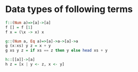 # Data types of following terms

```haskell
f::(Num a)=>[a]->[a]
f [] = f [1]
f x = (\x -> x) x
```

```haskell
g::(Num a, Eq a)=>[a]->a->[a]->a
g (x:xs) y z = x + y
g xs y z = if xs == z then y else head xs + y
```

```haskell
h::[[a]]->[a]
h z = [x | y <- z, x <- y]
```